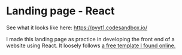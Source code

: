 # Landing page - React
See what it looks like here: https://pvyt1.codesandbox.io/

I made this landing page as practice in developing the front end of a website using React. It loosely follows [a free template I found online.](https://onepagelove.imgix.net/2019/02/opl-master-20.jpg?fit=crop&fp-y=0&w=1280&min-w=1280&max-h=8192&auto=compress)